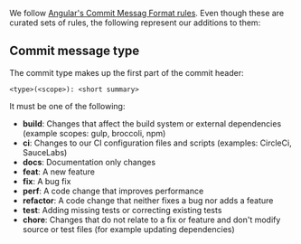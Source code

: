 We follow [Angular's Commit Messag Format rules](https://github.com/angular/angular/blob/master/CONTRIBUTING.md#-commit-message-format). Even though these are curated sets of rules, the following represent our additions to them:

## Commit message type

The commit type makes up the first part of the commit header:

```shell
<type>(<scope>): <short summary>
```

It must be one of the following:

* **build**: Changes that affect the build system or external dependencies (example scopes: gulp, broccoli, npm)
* **ci**: Changes to our CI configuration files and scripts (examples: CircleCi, SauceLabs)
* **docs**: Documentation only changes
* **feat**: A new feature
* **fix**: A bug fix
* **perf**: A code change that improves performance
* **refactor**: A code change that neither fixes a bug nor adds a feature
* **test**: Adding missing tests or correcting existing tests
* **chore**: Changes that do not relate to a fix or feature and don't modify source or test files (for example updating dependencies)
